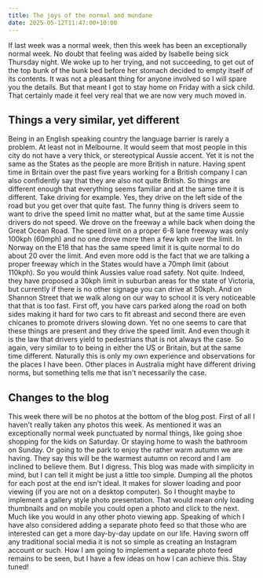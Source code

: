 ```yaml
---
title: The joys of the normal and mundane
date: 2025-05-12T11:47:00+10:00
---
```

If last week was a normal week, then this week has been an exceptionally
 normal week. No doubt that feeling was aided by Isabelle being sick 
Thursday night. We woke up to her trying, and not succeeding, to get out
 of the top bunk of the bunk bed before her stomach decided to empty 
itself of its contents. It was not a pleasant thing for anyone involved 
so I will spare you the details. But that meant I got to stay home on 
Friday with a sick child. That certainly made it feel very real that we 
are now very much moved in.

## Things a very similar, yet different
Being
 in an English speaking country the language barrier is rarely a 
problem. At least not in Melbourne. It would seem that most people in 
this city do not have a very thick, or stereotypical Aussie accent. Yet 
it is not the same as the States as the people are more British in 
nature. Having spent time in Britain over the past five years working 
for a British company I can also confidently say that they are also not 
quite British. So things are different enough that everything seems 
familiar and at the same time it is different. Take driving for example.
 Yes, they drive on the left side of the road but you get over that 
quite fast. The funny thing is drivers seem to want to drive the speed 
limit no matter what, but at the same time Aussie drivers do not speed. 
We drove on the freeway a while back when doing the Great Ocean Road. 
The speed limit on a proper 6-8 lane freeway was only 100kph (60mph) and
 no one drove more then a few kph over the limit. In Norway on the E18 
that has the same speed limit it is quite normal to do about 20 over the
 limit. And even more odd is the fact that we are talking a proper 
freeway which in the States would have a 70mph limit (about 110kph). So 
you would think Aussies value road safety. Not quite. Indeed, they have 
proposed a 30kph limit in suburban areas for the state of Victoria, but 
currently if there is no other signage you can drive at 50kph. And on 
Shannon Street that we walk along on our way to school it is very 
noticeable that that is too fast. First off, you have cars parked along 
the road on both sides making it hard for two cars to fit abreast and 
second there are even chicanes to promote drivers slowing down. Yet no 
one seems to care that these things are present and they drive the speed
 limit. And even though it is the law that drivers yield to pedestrians 
that is not always the case. So again, very similar to to being in 
either the US or Britain, but at the same time different. Naturally this
 is only my own experience and observations for the places I have been. 
Other places in Australia might have different driving norms, but 
something tells me that isn't necessarily the case.

## Changes to the blog
This
 week there will be no photos at the bottom of the blog post. First of 
all I haven't really taken any photos this week. As mentioned it was an 
exceptionally normal week punctuated by normal things, like going shoe 
shopping for the kids on Saturday. Or staying home to wash the bathroom 
on Sunday. Or going to the park to enjoy the rather warm autumn we are 
having. They say this will be the warmest autumn on record and I am 
inclined to believe them. But I digress. This blog was made with 
simplicity in mind, but I can tell it might be just a little too simple.
 Dumping all the photos for each post at the end isn't ideal. It makes 
for slower loading and poor viewing (if you are not on a desktop 
computer). So I thought maybe to implement a gallery style photo 
presentation. That would mean only loading thumbnails and on mobile you 
could open a photo and click to the next. Much like you would in any 
other photo viewing app. Speaking of which I have also considered adding
 a separate photo feed so that those who are interested can get a more 
day-by-day update on our life. Having sworn off any traditional social 
media it is not so simple as creating an Instagram account or such. How I
 am going to implement a separate photo feed remains to be seen, but I 
have a few ideas on how I can achieve this. Stay tuned!
